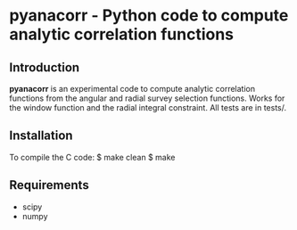 pyanacorr - Python code to compute analytic correlation functions
===========================================================

Introduction
------------

**pyanacorr** is an experimental code to compute analytic correlation functions from the angular and radial survey selection functions.
Works for the window function and the radial integral constraint.
All tests are in tests/.

Installation
------------

To compile the C code:
$ make clean
$ make

Requirements
------------

- scipy
- numpy
